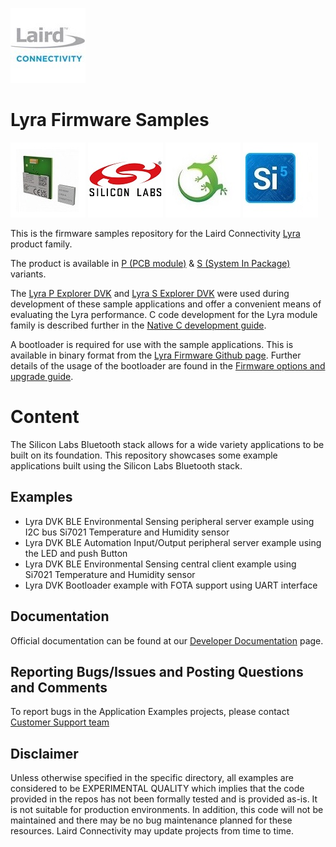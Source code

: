 [![Laird Connectivity](/images/laird_connectivity_logo.jpg)](https://www.lairdconnect.com/)
# Lyra Firmware Samples
[![Lyra-P & Lyra-S](/images/lyra_p_and_lyra_s_render.jpg)](https://www.lairdconnect.com/wireless-modules/bluetooth-modules/bluetooth-5-modules/lyra-series-bluetooth-53-modules)
[![Silabs](/images/silabs_logo.jpg)](https://www.silabs.com)
[![Gecko SDK](/images/gecko_sdk_logo.jpg)](https://www.silabs.com/developers/gecko-software-development-kit)
[![Simplicity Studio](/images/simplicity_studio_logo.jpg)](https://www.silabs.com/developers/simplicity-studio)

This is the firmware samples repository for the Laird Connectivity [Lyra][Lyra product brief] product family.

The product is available in [P (PCB module)][Lyra P module datasheet] & [S (System In Package)][Lyra S module datasheet] variants.

The [Lyra P Explorer DVK][Lyra P Explorer DVK user guide] and [Lyra S Explorer DVK][Lyra S Explorer DVK user guide] were used during development of these sample applications and offer a convenient means of evaluating the Lyra performance. C code development for the Lyra module family is described further in the [Native C development guide][Native C development guide].

A bootloader is required for use with the sample applications. This is available in binary format from the [Lyra Firmware Github page][Lyra Firmware Page]. Further details of the usage of the bootloader are found in the [Firmware options and upgrade guide][Firmware options and upgrade guide]. 

# Content

The Silicon Labs Bluetooth stack allows for a wide variety applications to be built on its foundation. This repository showcases some example applications built using the Silicon Labs Bluetooth stack.

## Examples

- Lyra DVK BLE Environmental Sensing peripheral server example using I2C bus Si7021 Temperature and Humidity sensor 
- Lyra DVK BLE Automation Input/Output peripheral server example using the LED and push Button
- Lyra DVK BLE Environmental Sensing central client example using Si7021 Temperature and Humidity sensor
- Lyra DVK Bootloader example with FOTA support using UART interface 

## Documentation

Official documentation can be found at our [Developer Documentation](https://www.lairdconnect.com/wireless-modules/bluetooth-modules) page.

## Reporting Bugs/Issues and Posting Questions and Comments

To report bugs in the Application Examples projects, please contact [Customer Support team](https://www.lairdconnect.com/contact) 

## Disclaimer

Unless otherwise specified in the specific directory, all examples are considered to be EXPERIMENTAL QUALITY which implies that the code provided in the repos has not been formally tested and is provided as-is. It is not suitable for production environments. In addition, this code will not be maintained and there may be no bug maintenance planned for these resources. Laird Connectivity may update projects from time to time.

[Lyra product brief]: <https://www.lairdconnect.com/documentation/product-brief-lyra-series>
[Lyra P module datasheet]: <https://www.lairdconnect.com/documentation/datasheet-lyra-p>
[Lyra S module datasheet]: <https://www.lairdconnect.com/documentation/datasheet-lyra-s>
[Lyra P Explorer DVK user guide]: <https://www.lairdconnect.com/documentation/user-guide-lyra-p-development-kit>
[Lyra S Explorer DVK user guide]: <https://www.lairdconnect.com/documentation/user-guide-lyra-s-development-kit>
[Native C development guide]: <https://www.lairdconnect.com/documentation/user-guide-lyra-series-c-code-development>
[Lyra Firmware Page]: <https://github.com/LairdCP/Lyra_Firmware>
[Firmware options and upgrade guide]: <https://www.lairdconnect.com/documentation/user-guide-firmware-options-and-upgrading-lyra-series>